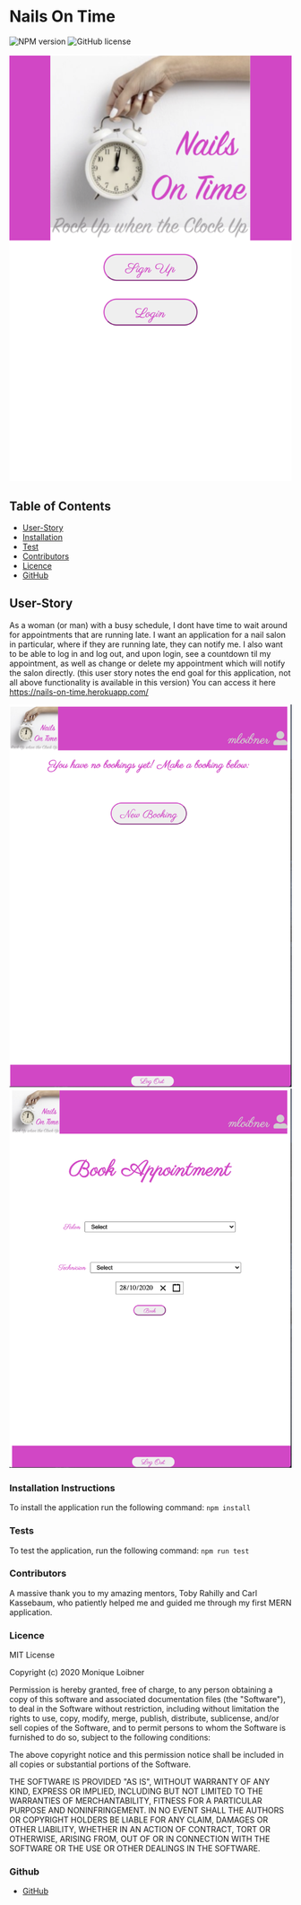 # Nails On Time

  ![NPM version](https://img.shields.io/badge/npm-6.14.4-green)
  ![GitHub license](https://img.shields.io/badge/License-MITLicense-blue.svg)

<img src="./client/public/assets/readme.png">
          
          
## Table of Contents
  - [User-Story](#User-Story)
  - [Installation](#Installation)
  - [Test](#Tests)
  - [Contributors](#Contributors)
  - [Licence](#Licence)
  - [GitHub](#GitHub)
          
## User-Story
As a woman (or man) with a busy schedule, I dont have time to wait around for appointments that are running late. I want an application for a nail salon in particular, where if they are running late, they can notify me. I also want to be able to log in and log out, and upon login, see a countdown til my appointment, as well as change or delete my appointment which will notify the salon directly. (this user story notes the end goal for this application, not all above functionality is available in this version) 
You can access it here https://nails-on-time.herokuapp.com/

<img src="./client/public/assets/readme2.png">
<img src="./client/public/assets/readme3.png">

### Installation Instructions
To install the application run the following command:
```npm install```

### Tests
To test the application, run the following command:
```npm run test```

### Contributors
A massive thank you to my amazing mentors, Toby Rahilly and Carl Kassebaum, who patiently helped me and guided me through my first MERN application.  

### Licence
MIT License

Copyright (c) 2020 Monique Loibner

Permission is hereby granted, free of charge, to any person obtaining a copy
of this software and associated documentation files (the "Software"), to deal
in the Software without restriction, including without limitation the rights
to use, copy, modify, merge, publish, distribute, sublicense, and/or sell
copies of the Software, and to permit persons to whom the Software is
furnished to do so, subject to the following conditions:

The above copyright notice and this permission notice shall be included in all
copies or substantial portions of the Software.

THE SOFTWARE IS PROVIDED "AS IS", WITHOUT WARRANTY OF ANY KIND, EXPRESS OR
IMPLIED, INCLUDING BUT NOT LIMITED TO THE WARRANTIES OF MERCHANTABILITY,
FITNESS FOR A PARTICULAR PURPOSE AND NONINFRINGEMENT. IN NO EVENT SHALL THE
AUTHORS OR COPYRIGHT HOLDERS BE LIABLE FOR ANY CLAIM, DAMAGES OR OTHER
LIABILITY, WHETHER IN AN ACTION OF CONTRACT, TORT OR OTHERWISE, ARISING FROM,
OUT OF OR IN CONNECTION WITH THE SOFTWARE OR THE USE OR OTHER DEALINGS IN THE
SOFTWARE.

### Github
- [GitHub](m.loibner@hotmail.com)
